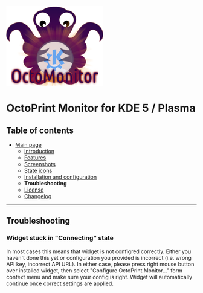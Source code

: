 ![OctoPrint Monitor](img/logo.png)
# OctoPrint Monitor for KDE 5 / Plasma #

## Table of contents ##

 * [Main page](../README.md)
   * [Introduction](../README.md#introduction)
   * [Features](../README.md#features)
   * [Screenshots](../README.md#screenshots)
   * [State icons](states.md)
   * [Installation and configuration](setup.md)
   * **Troubleshooting**
   * [License](../README.md/#license)
   * [Changelog](../CHANGES.md)

---

## Troubleshooting ##

### Widget stuck in "Connecting" state ###

In most cases this means that widget is not configred correctly. Either you haven't done this yet or
configuration you provided is incorrect (i.e. wrong API key, incorrect API URL). In either case, please
press right mouse button over installed widget, then select "Configure OctoPrint Monitor..." form context
menu and make sure your config is right. Widget will automatically continue once correct settings are applied.
